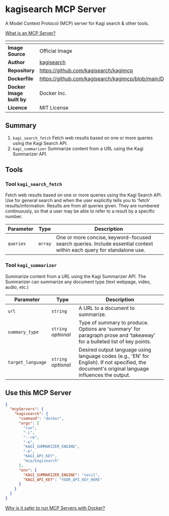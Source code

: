 # kagisearch MCP Server

A Model Context Protocol (MCP) server for Kagi search & other tools.

[What is an MCP Server?](https://www.anthropic.com/news/model-context-protocol)

|<!-- -->|<!-- -->|
|-|-|
**Image Source**|Official Image
|**Author**|[kagisearch](https://github.com/kagisearch)
**Repository**|https://github.com/kagisearch/kagimcp
**Dockerfile**|https://github.com/kagisearch/kagimcp/blob/main/Dockerfile
**Docker Image built by**|Docker Inc.
**Licence**|MIT License

## Summary
1. `kagi_search_fetch` Fetch web results based on one or more queries using the Kagi Search API.
1. `kagi_summarizer` Summarize content from a URL using the Kagi Summarizer API.

## Tools

### Tool `kagi_search_fetch`
Fetch web results based on one or more queries using the Kagi Search API. Use for general search and when the user explicitly tells you to 'fetch' results/information. Results are from all queries given. They are numbered continuously, so that a user may be able to refer to a result by a specific number.

Parameter|Type|Description
-|-|-
`queries`|`array`|One or more concise, keyword-focused search queries. Include essential context within each query for standalone use.

### Tool `kagi_summarizer`
Summarize content from a URL using the Kagi Summarizer API. The Summarizer can summarize any document type (text webpage, video, audio, etc.)

Parameter|Type|Description
-|-|-
`url`|`string`|A URL to a document to summarize.
`summary_type`|`string` *optional*|Type of summary to produce. Options are 'summary' for paragraph prose and 'takeaway' for a bulleted list of key points.
`target_language`|`string` *optional*|Desired output language using language codes (e.g., 'EN' for English). If not specified, the document's original language influences the output.

## Use this MCP Server

```json
{
  "mcpServers": {
    "kagisearch": {
      "command": "docker",
      "args": [
        "run",
        "-i",
        "--rm",
        "-e",
        "KAGI_SUMMARIZER_ENGINE",
        "-e",
        "KAGI_API_KEY",
        "mcp/kagisearch"
      ],
      "env": {
        "KAGI_SUMMARIZER_ENGINE": "cecil",
        "KAGI_API_KEY": "YOUR_API_KEY_HERE"
      }
    }
  }
}
```

[Why is it safer to run MCP Servers with Docker?](https://www.docker.com/blog/the-model-context-protocol-simplifying-building-ai-apps-with-anthropic-claude-desktop-and-docker/)
